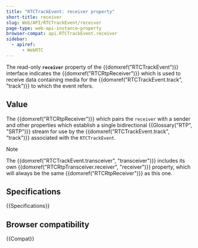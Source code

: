 ```yaml
---
title: "RTCTrackEvent: receiver property"
short-title: receiver
slug: Web/API/RTCTrackEvent/receiver
page-type: web-api-instance-property
browser-compat: api.RTCTrackEvent.receiver
sidebar:
  - apiref:
      - WebRTC
---
```


The read-only **`receiver`** property
of the {{domxref("RTCTrackEvent")}} interface indicates the
{{domxref("RTCRtpReceiver")}} which is used to receive data containing media for the
{{domxref("RTCTrackEvent.track", "track")}} to which the event refers.

## Value

The {{domxref("RTCRtpReceiver")}} which pairs the `receiver` with a
sender and other properties which establish a single bidirectional {{Glossary("RTP", "SRTP")}}
stream for use by the {{domxref("RTCTrackEvent.track", "track")}} associated with the
`RTCTrackEvent`.

> [!NOTE]
> The {{domxref("RTCTrackEvent.transceiver", "transceiver")}}
> includes its own {{domxref("RTCRtpTransceiver.receiver", "receiver")}} property, which
> will always be the same {{domxref("RTCRtpReceiver")}} as this one.

## Specifications

{{Specifications}}

## Browser compatibility

{{Compat}}

